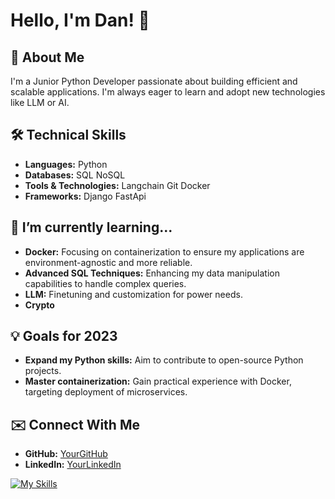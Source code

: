 # Hello, I'm Dan! 👋

## 🚀 About Me
I'm a Junior Python Developer passionate about building efficient and scalable applications. I'm always eager to learn and adopt new technologies like LLM or AI.

## 🛠️ Technical Skills
- **Languages:** Python
- **Databases:** SQL NoSQL
- **Tools & Technologies:** Langchain Git Docker 
- **Frameworks:** Django FastApi

## 🌱 I’m currently learning...
- **Docker:** Focusing on containerization to ensure my applications are environment-agnostic and more reliable.
- **Advanced SQL Techniques:** Enhancing my data manipulation capabilities to handle complex queries.
- **LLM:** Finetuning and customization for power needs.
- **Crypto** 


## 💡 Goals for 2023
- **Expand my Python skills:** Aim to contribute to open-source Python projects.
- **Master containerization:** Gain practical experience with Docker, targeting deployment of microservices.


## ✉️ Connect With Me
- **GitHub:** [YourGitHub](https://github.com/YourGitHub)
- **LinkedIn:** [YourLinkedIn](www.linkedin.com/in/dan-kondratskyi)

[![My Skills](https://skillicons.dev/icons?i=fastapi,py,postgres,ai,django,docker,git,tensorflow,plug)](https://skillicons.dev)

